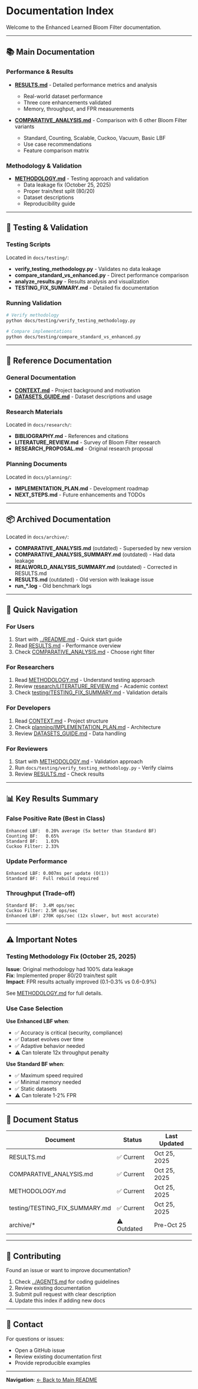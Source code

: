 # Documentation Index

Welcome to the Enhanced Learned Bloom Filter documentation.

---

## 📚 Main Documentation

### Performance & Results
- **[RESULTS.md](RESULTS.md)** - Detailed performance metrics and analysis
  - Real-world dataset performance
  - Three core enhancements validated
  - Memory, throughput, and FPR measurements

- **[COMPARATIVE_ANALYSIS.md](COMPARATIVE_ANALYSIS.md)** - Comparison with 6 other Bloom Filter variants
  - Standard, Counting, Scalable, Cuckoo, Vacuum, Basic LBF
  - Use case recommendations
  - Feature comparison matrix

### Methodology & Validation
- **[METHODOLOGY.md](METHODOLOGY.md)** - Testing approach and validation
  - Data leakage fix (October 25, 2025)
  - Proper train/test split (80/20)
  - Dataset descriptions
  - Reproducibility guide

---

## 🧪 Testing & Validation

### Testing Scripts
Located in `docs/testing/`:

- **verify_testing_methodology.py** - Validates no data leakage
- **compare_standard_vs_enhanced.py** - Direct performance comparison
- **analyze_results.py** - Results analysis and visualization
- **TESTING_FIX_SUMMARY.md** - Detailed fix documentation

### Running Validation
```bash
# Verify methodology
python docs/testing/verify_testing_methodology.py

# Compare implementations
python docs/testing/compare_standard_vs_enhanced.py
```

---

## 📖 Reference Documentation

### General Documentation
- **[CONTEXT.md](CONTEXT.md)** - Project background and motivation
- **[DATASETS_GUIDE.md](DATASETS_GUIDE.md)** - Dataset descriptions and usage

### Research Materials
Located in `docs/research/`:

- **BIBLIOGRAPHY.md** - References and citations
- **LITERATURE_REVIEW.md** - Survey of Bloom Filter research
- **RESEARCH_PROPOSAL.md** - Original research proposal

### Planning Documents
Located in `docs/planning/`:

- **IMPLEMENTATION_PLAN.md** - Development roadmap
- **NEXT_STEPS.md** - Future enhancements and TODOs

---

## 📦 Archived Documentation

Located in `docs/archive/`:

- **COMPARATIVE_ANALYSIS.md** (outdated) - Superseded by new version
- **COMPARATIVE_ANALYSIS_SUMMARY.md** (outdated) - Had data leakage
- **REALWORLD_ANALYSIS_SUMMARY.md** (outdated) - Corrected in RESULTS.md
- **RESULTS.md** (outdated) - Old version with leakage issue
- **run_*.log** - Old benchmark logs

---

## 🚀 Quick Navigation

### For Users
1. Start with [../README.md](../README.md) - Quick start guide
2. Read [RESULTS.md](RESULTS.md) - Performance overview
3. Check [COMPARATIVE_ANALYSIS.md](COMPARATIVE_ANALYSIS.md) - Choose right filter

### For Researchers
1. Read [METHODOLOGY.md](METHODOLOGY.md) - Understand testing approach
2. Review [research/LITERATURE_REVIEW.md](research/LITERATURE_REVIEW.md) - Academic context
3. Check [testing/TESTING_FIX_SUMMARY.md](testing/TESTING_FIX_SUMMARY.md) - Validation details

### For Developers
1. Read [CONTEXT.md](CONTEXT.md) - Project structure
2. Check [planning/IMPLEMENTATION_PLAN.md](planning/IMPLEMENTATION_PLAN.md) - Architecture
3. Review [DATASETS_GUIDE.md](DATASETS_GUIDE.md) - Data handling

### For Reviewers
1. Start with [METHODOLOGY.md](METHODOLOGY.md) - Validation approach
2. Run `docs/testing/verify_testing_methodology.py` - Verify claims
3. Review [RESULTS.md](RESULTS.md) - Check results

---

## 📊 Key Results Summary

### False Positive Rate (Best in Class)
```
Enhanced LBF:  0.20% average (5x better than Standard BF)
Counting BF:   0.65%
Standard BF:   1.03%
Cuckoo Filter: 2.33%
```

### Update Performance
```
Enhanced LBF: 0.007ms per update (O(1))
Standard BF:  Full rebuild required
```

### Throughput (Trade-off)
```
Standard BF:  3.4M ops/sec
Cuckoo Filter: 2.5M ops/sec
Enhanced LBF: 270K ops/sec (12x slower, but most accurate)
```

---

## ⚠️ Important Notes

### Testing Methodology Fix (October 25, 2025)

**Issue**: Original methodology had 100% data leakage  
**Fix**: Implemented proper 80/20 train/test split  
**Impact**: FPR results actually improved (0.1-0.3% vs 0.6-0.9%)

See [METHODOLOGY.md](METHODOLOGY.md) for full details.

### Use Case Selection

**Use Enhanced LBF when**:
- ✅ Accuracy is critical (security, compliance)
- ✅ Dataset evolves over time
- ✅ Adaptive behavior needed
- ⚠️ Can tolerate 12x throughput penalty

**Use Standard BF when**:
- ✅ Maximum speed required
- ✅ Minimal memory needed
- ✅ Static datasets
- ⚠️ Can tolerate 1-2% FPR

---

## 📝 Document Status

| Document | Status | Last Updated |
|----------|--------|--------------|
| RESULTS.md | ✅ Current | Oct 25, 2025 |
| COMPARATIVE_ANALYSIS.md | ✅ Current | Oct 25, 2025 |
| METHODOLOGY.md | ✅ Current | Oct 25, 2025 |
| testing/TESTING_FIX_SUMMARY.md | ✅ Current | Oct 25, 2025 |
| archive/* | ⚠️ Outdated | Pre-Oct 25 |

---

## 🤝 Contributing

Found an issue or want to improve documentation?

1. Check [../AGENTS.md](../AGENTS.md) for coding guidelines
2. Review existing documentation
3. Submit pull request with clear description
4. Update this index if adding new docs

---

## 📧 Contact

For questions or issues:
- Open a GitHub issue
- Review existing documentation first
- Provide reproducible examples

---

**Navigation**: [← Back to Main README](../README.md)
